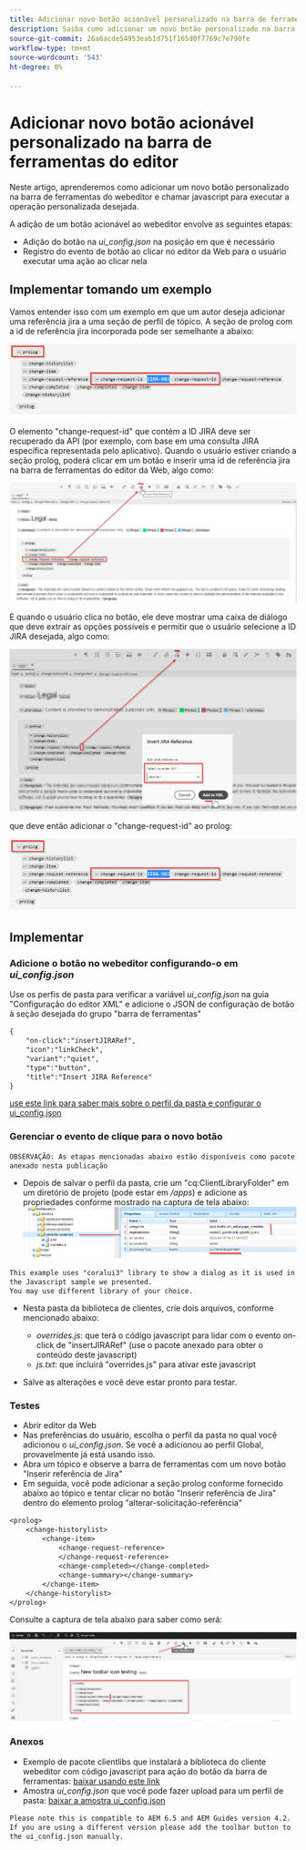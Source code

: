 ```yaml
---
title: Adicionar novo botão acionável personalizado na barra de ferramentas do editor
description: Saiba como adicionar um novo botão personalizado na barra de ferramentas do webeditor e chamar javascript para operá-lo personalizado.
source-git-commit: 26a6acde54953eab1d751f165d0f7769c7e790fe
workflow-type: tm+mt
source-wordcount: '543'
ht-degree: 0%

---
```


# Adicionar novo botão acionável personalizado na barra de ferramentas do editor

Neste artigo, aprenderemos como adicionar um novo botão personalizado na barra de ferramentas do webeditor e chamar javascript para executar a operação personalizada desejada.

A adição de um botão acionável ao webeditor envolve as seguintes etapas:
- Adição do botão na *ui_config.json* na posição em que é necessário
- Registro do evento de botão ao clicar no editor da Web para o usuário executar uma ação ao clicar nela


## Implementar tomando um exemplo

Vamos entender isso com um exemplo em que um autor deseja adicionar uma referência jira a uma seção de perfil de tópico. A seção de prolog com a id de referência jira incorporada pode ser semelhante a abaixo:

![Seção Prolog com referência à ID JIRA](../../../assets/authoring/webeditor-add-customtoolbarbutton-prolog-sample.png)

O elemento &quot;change-request-id&quot; que contém a ID JIRA deve ser recuperado da API (por exemplo, com base em uma consulta JIRA específica representada pelo aplicativo). Quando o usuário estiver criando a seção prolog, poderá clicar em um botão e inserir uma id de referência jira na barra de ferramentas do editor da Web, algo como:

![Seção Prolog - adicionar referência JIRA](../../../assets/authoring/webeditor-add-customtoolbarbutton-prolog-insertjirareference.png)

E quando o usuário clica no botão, ele deve mostrar uma caixa de diálogo que deve extrair as opções possíveis e permitir que o usuário selecione a ID JIRA desejada, algo como:

![Caixa de diálogo Adicionar ID do JIRA da seção Prolog](../../../assets/authoring/webeditor-add-customtoolbarbutton-prolog-insertjirareference-dialog.png)

que deve então adicionar o &quot;change-request-id&quot; ao prolog:

![Seção Prolog com referência à ID JIRA](../../../assets/authoring/webeditor-add-customtoolbarbutton-prolog-sample.png)



## Implementar


### Adicione o botão no webeditor configurando-o em *ui_config.json*

Use os perfis de pasta para verificar a variável *ui_config.json* na guia &quot;Configuração do editor XML&quot; e adicione o JSON de configuração de botão à seção desejada do grupo &quot;barra de ferramentas&quot;

```
{
    "on-click":"insertJIRARef",
    "icon":"linkCheck",
    "variant":"quiet",
    "type":"button",
    "title":"Insert JIRA Reference"
}
```

[use este link para saber mais sobre o perfil da pasta e configurar o ui_config.json](https://experienceleague.adobe.com/docs/experience-manager-guides-learn/videos/advanced-user-guide/editor-configuration.html?lang=en)


### Gerenciar o evento de clique para o novo botão

    OBSERVAÇÃO: As etapas mencionadas abaixo estão disponíveis como pacote anexado nesta publicação


- Depois de salvar o perfil da pasta, crie um &quot;cq:ClientLibraryFolder&quot; em um diretório de projeto (pode estar em */apps*) e adicione as propriedades conforme mostrado na captura de tela abaixo:
   ![Configurações da biblioteca de clientes para o webeditor](../../../assets/authoring/webeditor-add-customtoolbarbutton-clientlibrarysettings.png)

```
This example uses "coralui3" library to show a dialog as it is used in the Javascript sample we presented.
You may use different library of your choice.
```

- Nesta pasta da biblioteca de clientes, crie dois arquivos, conforme mencionado abaixo:
   - *overrides.js*: que terá o código javascript para lidar com o evento on-click de &quot;insertJIRARef&quot; (use o pacote anexado para obter o conteúdo deste javascript)
   - *js.txt*: que incluirá &quot;overrides.js&quot; para ativar este javascript

- Salve as alterações e você deve estar pronto para testar.


### Testes

- Abrir editor da Web
- Nas preferências do usuário, escolha o perfil da pasta no qual você adicionou o *ui_config.json*. Se você a adicionou ao perfil Global, provavelmente já está usando isso.
- Abra um tópico e observe a barra de ferramentas com um novo botão &quot;Inserir referência de Jira&quot;
- Em seguida, você pode adicionar a seção prolog conforme fornecido abaixo ao tópico e tentar clicar no botão &quot;Inserir referência de Jira&quot; dentro do elemento prolog &quot;alterar-solicitação-referência&quot;

```
<prolog>
    <change-historylist>
        <change-item>
            <change-request-reference>
            </change-request-reference>
            <change-completed></change-completed>
            <change-summary></change-summary>
        </change-item>
    </change-historylist>
</prolog>
```

Consulte a captura de tela abaixo para saber como será:

![Testar novo botão](../../../assets/authoring/webeditor-add-customtoolbarbutton-testing.png)


### Anexos

- Exemplo de pacote clientlibs que instalará a biblioteca do cliente webeditor com código javascript para ação do botão da barra de ferramentas: [baixar usando este link](../../../assets/authoring/webeditor-addbuttonontoolbar-insertjira-clientlib.zip)
- Amostra *ui_config.json* que você pode fazer upload para um perfil de pasta: [baixar a amostra ui_config.json](../../../assets/authoring/sample_ui_config_Guides4.2-InsertJiraReference.json)

```
Please note this is compatible to AEM 6.5 and AEM Guides version 4.2.
If you are using a different version please add the toolbar button to the ui_config.json manually.
```

